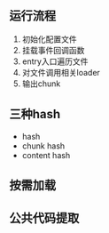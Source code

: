 ## 运行流程

1. 初始化配置文件
2. 挂载事件回调函数
3. entry入口遍历文件
4. 对文件调用相关loader
5. 输出chunk

## 三种hash
- hash
- chunk hash
- content hash

## 按需加载

## 公共代码提取
